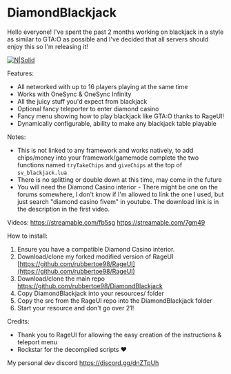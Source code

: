 # DiamondBlackjack
Hello everyone! I've spent the past 2 months working on blackjack in a style as similar to GTA:O as possible and I've decided that all servers should enjoy this so I'm releasing it!
 
[![N|Solid](https://i.gyazo.com/8d6087d72268cf1aebe5c8fec2218769.png)]()

Features:
* All networked with up to 16 players playing at the same time
* Works with OneSync & OneSync Infinity
* All the juicy stuff you'd expect from blackjack
* Optional fancy teleporter to enter diamond casino
* Fancy menu showing how to play blackjack like GTA:O thanks to RageUI!
* Dynamically configurable, ability to make any blackjack table playable

Notes:
* This is not linked to any framework and works natively, to add chips/money into your framework/gamemode complete the two functions named `tryTakeChips` and `giveChips` at the top of `sv_blackjack.lua`
* There is no splitting or double down at this time, may come in the future
* You will need the Diamond Casino interior - There might be one on the forums somewhere, I don't know if I'm allowed to link the one I used, but just search "diamond casino fivem" in youtube. The download link is in the description in the first video.

Videos:
https://streamable.com/fb5sg
https://streamable.com/7gm49

How to install:
1. Ensure you have a compatible Diamond Casino interior.
2. Download/clone my forked modified version of RageUI [https://github.com/rubbertoe98/RageUI](https://github.com/rubbertoe98/RageUI)
3. Download/clone the main repo https://github.com/rubbertoe98/DiamondBlackjack
4. Copy DiamondBlackjack into your resources/ folder
5. Copy the src from the RageUI repo into the DiamondBlackjack folder
6. Start your resource and don't go over 21!

Credits:
* Thank you to RageUI for allowing the easy creation of the instructions & teleport menu
* Rockstar for the decompiled scripts :heart: 

My personal dev discord
https://discord.gg/dnZTpUh
